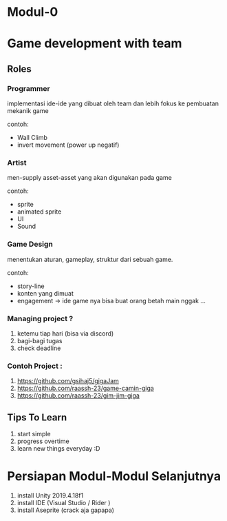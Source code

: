 # Modul-0

# Game development with team
## Roles

### Programmer
implementasi ide-ide yang dibuat oleh team dan lebih fokus ke pembuatan mekanik game

contoh: 
- Wall Climb
- invert movement (power up negatif)

### Artist
men-supply asset-asset yang akan digunakan pada game 

contoh: 
- sprite
- animated sprite
- UI
- Sound

### Game Design
menentukan aturan, gameplay, struktur dari sebuah game. 

contoh:
- story-line
- konten yang dimuat
- engagement -> ide game nya bisa buat orang betah main nggak ... 

### Managing project ?
1.  ketemu tiap hari (bisa via discord)
2.  bagi-bagi tugas
3.  check deadline

### Contoh Project : 
1.  https://github.com/gsihaj5/gigaJam
2.  https://github.com/raassh-23/game-camin-giga
3.  https://github.com/raassh-23/gim-jim-giga

## Tips To Learn
1. start simple
2. progress overtime
3. learn new things everyday :D

# Persiapan Modul-Modul Selanjutnya
1.  install Unity 2019.4.18f1
2.  install IDE (Visual Studio / Rider )
3.  install Aseprite (crack aja gapapa)
